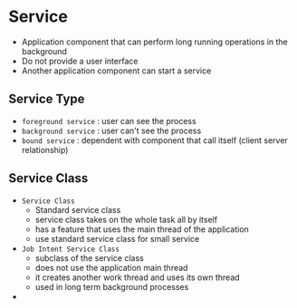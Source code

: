 # Service
- Application component that can perform long running operations in the background
- Do not provide a user interface
- Another application component can start a service

## Service Type
- `foreground service` : user can see the process
- `background service` : user can't see the process
- `bound service` : dependent with component that call itself (client server relationship)

## Service Class
- `Service Class`
  - Standard service class
  - service class takes on the whole task all by itself
  - has a feature that uses the main thread of the application
  - use standard service class for small service
- `Job Intent Service Class`
  - subclass of the service class
  - does not use the application main thread
  - it creates another work thread and uses its own thread
  - used in long term background processes
- 